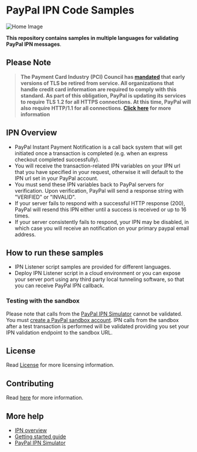 # PayPal IPN Code Samples

![Home Image](https://raw.githubusercontent.com/wiki/paypal/PayPal-PHP-SDK/images/homepage.jpg)


**This repository contains samples in multiple languages for validating PayPal IPN messages**.

## Please Note
> **The Payment Card Industry (PCI) Council has [mandated](http://blog.pcisecuritystandards.org/migrating-from-ssl-and-early-tls) that early versions of TLS be retired from service.  All organizations that handle credit card information are required to comply with this standard. As part of this obligation, PayPal is updating its services to require TLS 1.2 for all HTTPS connections. At this time, PayPal will also require HTTP/1.1 for all connections. [Click here](https://github.com/paypal/tls-update) for more information**


## IPN Overview

* PayPal Instant Payment Notification is a call back system that will get initiated once a transaction is completed (e.g. when an express checkout completed successfully).
* You will receive the transaction-related IPN variables on your IPN url that you have specified in your request, otherwise it will default to the IPN url set in your PayPal account.
*  You must send these IPN variables back to PayPal servers for verification. Upon verification, PayPal will send
a response string with "VERIFIED" or "INVALID".
* If your server fails to respond with a successful HTTP response (200), PayPal will resend this IPN either until a success is received or up to 16 times.
* If your server consistently fails to respond, your IPN may be disabled, in which case you will receive an notification on your primary paypal email address. 

## How to run these samples

* IPN Listener script samples are provided for different languages.
* Deploy IPN Listener script in a cloud environment or you can expose your server port using any third party local tunneling software, so that you can receive PayPal IPN callback.

### Testing with the sandbox
Please note that calls from the [PayPal IPN Simulator](https://developer.paypal.com/developer/ipnSimulator/) cannot be validated.  
You must [create a PayPal sandbox account](https://developer.paypal.com/developer/accounts/). IPN calls from the sandbox after a test transaction is performed will be validated providing you set your IPN validation endpoint to the sandbox URL.

## License

Read [License](LICENSE) for more licensing information.

## Contributing

Read [here](CONTRIBUTING.md) for more information.

## More help
* [IPN overview](https://developer.paypal.com/docs/classic/products/instant-payment-notification/)
* [Getting started guide](https://developer.paypal.com/webapps/developer/docs/classic/ipn/integration-guide/IPNIntro/)
* [PayPal IPN Simulator](https://developer.paypal.com/developer/ipnSimulator/)
